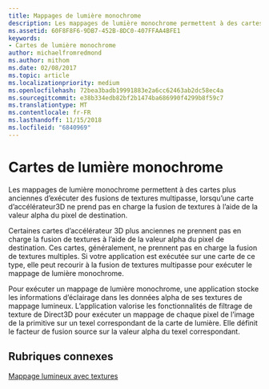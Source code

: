 ```yaml
---
title: Mappages de lumière monochrome
description: Les mappages de lumière monochrome permettent à des cartes plus anciennes d’exécuter des fusions de textures multipasse, lorsqu’une carte d’accélérateur3D ne prend pas en charge la fusion de textures à l’aide de la valeur alpha du pixel de destination.
ms.assetid: 60F8F8F6-9DB7-452B-8DC0-407FFAA4BFE1
keywords:
- Cartes de lumière monochrome
author: michaelfromredmond
ms.author: mithom
ms.date: 02/08/2017
ms.topic: article
ms.localizationpriority: medium
ms.openlocfilehash: 72bea3badb19991883e2a6cc62463ab2dc58ec4a
ms.sourcegitcommit: e38b334edb82bf2b1474ba686990f4299b8f59c7
ms.translationtype: MT
ms.contentlocale: fr-FR
ms.lasthandoff: 11/15/2018
ms.locfileid: "6840969"
---
```

# <a name="monochrome-light-maps"></a>Cartes de lumière monochrome


Les mappages de lumière monochrome permettent à des cartes plus anciennes d’exécuter des fusions de textures multipasse, lorsqu’une carte d’accélérateur3D ne prend pas en charge la fusion de textures à l’aide de la valeur alpha du pixel de destination.

Certaines cartes d’accélérateur 3D plus anciennes ne prennent pas en charge la fusion de textures à l’aide de la valeur alpha du pixel de destination. Ces cartes, généralement, ne prennent pas en charge la fusion de textures multiples. Si votre application est exécutée sur une carte de ce type, elle peut recourir à la fusion de textures multipasse pour exécuter le mappage de lumière monochrome.

Pour exécuter un mappage de lumière monochrome, une application stocke les informations d’éclairage dans les données alpha de ses textures de mappage lumineux. L’application valorise les fonctionnalités de filtrage de texture de Direct3D pour exécuter un mappage de chaque pixel de l’image de la primitive sur un texel correspondant de la carte de lumière. Elle définit le facteur de fusion source sur la valeur alpha du texel correspondant.

## <a name="span-idrelated-topicsspanrelated-topics"></a><span id="related-topics"></span>Rubriques connexes


[Mappage lumineux avec textures](light-mapping-with-textures.md)

 

 




